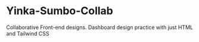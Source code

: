 # Yinka-Sumbo-Collab
Collaborative Front-end designs.
Dashboard design practice with just HTML and Tailwind CSS
